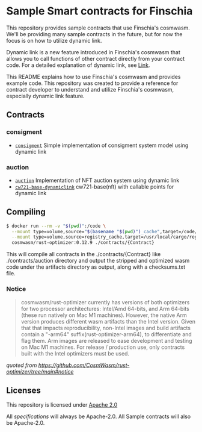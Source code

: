 #  Sample Smart contracts for Finschia
This repository provides sample contracts that use Finschia's cosmwasm. We'll be providing many sample contracts in the future, but for now the focus is on how to utilize dynamic link.

Dynamic link is a new feature introduced in Finschia's cosmwasm that allows you to call functions of other contract directly from your contract code. For a detailed explanation of dynamic link, see [Link]().

This README explains how to use Finschia's cosmwasm and provides example code. This repository was created to provide a reference for contract developer to understand and utilize Finschia's cosmwasm, especially dynamic link feature.

## Contracts
### consigment
- [`consigment`](./contracts/consigment) Simple implementation of consigment system model using dynamic link

### auction
- [`auction`](./contracts/auction/contracts/auction) Implementation of NFT auction system using dynamic link
- [`cw721-base-dynamiclink`](./contracts/auction/contracts/cw721-base-dynamiclink) cw721-base(nft) with callable points for dynamic link

## Compiling

```sh
$ docker run --rm -v "$(pwd)":/code \
  --mount type=volume,source="$(basename "$(pwd)")_cache",target=/code/contracts/{Contract}/target \
  --mount type=volume,source=registry_cache,target=/usr/local/cargo/registry \
  cosmwasm/rust-optimizer:0.12.9 ./contracts/{Contract}
```

This will compile all contracts in the ./contracts/{Contract} like ./contracts/auction directory and output the stripped and optimized wasm code under the artifacts directory as output, along with a checksums.txt file.

### Notice

>cosmwasm/rust-optimizer currently has versions of both optimizers for two processor architectures: Intel/Amd 64-bits, and Arm 64-bits (these run natively on Mac M1 machines).
>However, the native Arm version produces different wasm artifacts than the Intel version. Given that that impacts reproducibility, non-Intel images and build artifacts contain a "-arm64" suffix(rust-optimizer-arm64), to differentiate and flag them. Arm images are released to ease development and testing on Mac M1 machines. 
>For release / production use, only contracts built with the Intel optimizers must be used.

*quoted from https://github.com/CosmWasm/rust-optimizer/tree/main#notice*

## Licenses

This repository is licensed under [Apache 2.0](./LICENSE)

All _specifications_ will always be Apache-2.0. All Sample contracts will also be Apache-2.0.
